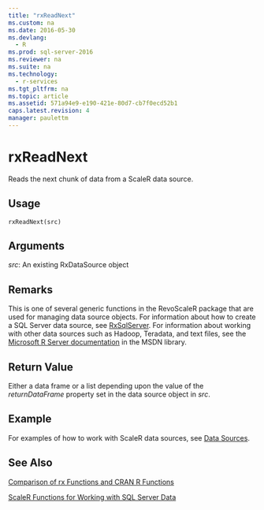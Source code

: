 ```yaml
---
title: "rxReadNext"
ms.custom: na
ms.date: 2016-05-30
ms.devlang: 
  - R
ms.prod: sql-server-2016
ms.reviewer: na
ms.suite: na
ms.technology: 
  - r-services
ms.tgt_pltfrm: na
ms.topic: article
ms.assetid: 571a94e9-e190-421e-80d7-cb7f0ecd52b1
caps.latest.revision: 4
manager: paulettm
---
```

# rxReadNext
Reads the next chunk of data from a ScaleR data source.

## Usage

`rxReadNext(src)`

## Arguments

_src_: An existing RxDataSource object

## Remarks
This is one of several generic functions in the  RevoScaleR package that are used for managing data source objects.
For information about how to create a SQL Server data source, see [RxSqlServer](../../Topics/TopicNameNotContainA/RxSqlServerData.md).
For information about working with other data sources such as Hadoop, Teradata, and text files, see the [Microsoft R Server documentation](http://msdn.microsoft.com/microsoft-r/index#) in the MSDN library.

## Return Value
Either a data frame or a list depending upon the value of the _returnDataFrame_ property set in the data source object in _src_.


## Example
For examples of how to work with ScaleR data sources, see [Data Sources](https://msdn.microsoft.com/microsoft-r/rserver/rserver-scaler-user-guide-3-data-source).


## See Also
[Comparison of rx Functions and CRAN R Functions](../../Topics/TopicNameNotContainA/Summary-of-rx-Functions.md)

[ScaleR Functions for Working with SQL Server Data](../../Topics/TopicNameNotContainA/ScaleR-Functions-for-Working-with-SQL-Server-Data.md)